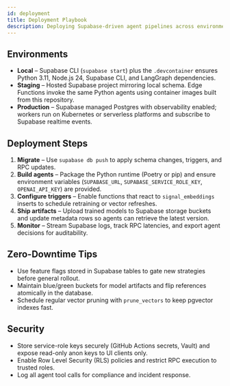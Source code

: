 ```yaml
---
id: deployment
title: Deployment Playbook
description: Deploying Supabase-driven agent pipelines across environments.
---
```


## Environments

- **Local** – Supabase CLI (`supabase start`) plus the `.devcontainer` ensures Python 3.11, Node.js 24, Supabase CLI, and LangGraph dependencies.
- **Staging** – Hosted Supabase project mirroring local schema. Edge Functions invoke the same Python agents using container images built from this repository.
- **Production** – Supabase managed Postgres with observability enabled; workers run on Kubernetes or serverless platforms and subscribe to Supabase realtime events.

## Deployment Steps

1. **Migrate** – Use `supabase db push` to apply schema changes, triggers, and RPC updates.
2. **Build agents** – Package the Python runtime (Poetry or pip) and ensure environment variables (`SUPABASE_URL`, `SUPABASE_SERVICE_ROLE_KEY`, `OPENAI_API_KEY`) are provided.
3. **Configure triggers** – Enable functions that react to `signal_embeddings` inserts to schedule retraining or vector refreshes.
4. **Ship artifacts** – Upload trained models to Supabase storage buckets and update metadata rows so agents can retrieve the latest version.
5. **Monitor** – Stream Supabase logs, track RPC latencies, and export agent decisions for auditability.

## Zero-Downtime Tips

- Use feature flags stored in Supabase tables to gate new strategies before general rollout.
- Maintain blue/green buckets for model artifacts and flip references atomically in the database.
- Schedule regular vector pruning with `prune_vectors` to keep pgvector indexes fast.

## Security

- Store service-role keys securely (GitHub Actions secrets, Vault) and expose read-only anon keys to UI clients only.
- Enable Row Level Security (RLS) policies and restrict RPC execution to trusted roles.
- Log all agent tool calls for compliance and incident response.
